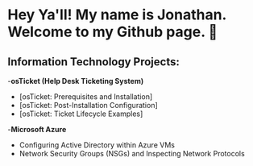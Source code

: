 <h1>Hey Ya'll! My name is Jonathan. Welcome to my Github page. 👋</h1>

<h2>Information Technology Projects:</h2>

-<b>osTicket (Help Desk Ticketing System)</b>
  - [osTicket: Prerequisites and Installation]
  - [osTicket: Post-Installation Configuration]
  - [osTicket: Ticket Lifecycle Examples]

-<b>Microsoft Azure</b>
  - Configuring Active Directory within Azure VMs
  - Network Security Groups (NSGs) and Inspecting Network Protocols

